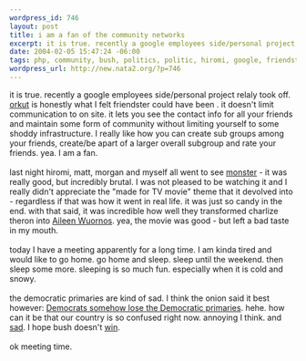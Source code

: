 ```yaml
--- 
wordpress_id: 746
layout: post
title: i am a fan of the community networks
excerpt: it is true. recently a google employees side/personal project relaly took off. orkut is honestly what I felt friendster could have been . it doesn't limit communication to on site. it lets you see the contact info for all your friends and maintain some form of community without limiting yourself to some shoddy infrastructure. I really like how you can create su...
date: 2004-02-05 15:47:24 -06:00
tags: php, community, bush, politics, politic, hiromi, google, friendster
wordpress_url: http://new.nata2.org/?p=746
---
```

it is true. recently a google employees side/personal project relaly took off. <a href="http://www.orkut.com">orkut</a> is honestly what I felt friendster could have been . it doesn't limit communication to on site. it lets you see the contact info for all your friends and maintain some form of community without limiting yourself to some shoddy infrastructure. I really like how you can create sub groups among your friends, create/be apart of a larger overall subgroup and rate your friends. yea. I am a fan. <br/><br/>last night hiromi, matt, morgan and myself all went to see <a href="http://www.rottentomatoes.com/m/Monster-1128647/reviews.php">monster</a> - it was really good, but incredibly brutal. I was not pleased to be watching it and I really didn't appreciate the "made for TV movie" theme that it devolved into - regardless if that was how it went in real life. it was just so candy in the end. with that said, it was incredible how well they transformed charlize theron into <a href="http://www.crimelibrary.com/serial4/wuornos/">Aileen Wuornos</a>. yea, the movie was good - but left a bad taste in my mouth.<br/><br/>today I have a meeting apparently for a long time. I am kinda tired and would like to go home. go home and sleep. sleep until the weekend. then sleep some more. sleeping is so much fun. especially when it is cold and snowy. <br/><br/>the democratic primaries are kind of sad. I think the onion said it best however: <a href="http://www.theonion.com/4005/top_story.html">Democrats  somehow lose the Democratic primaries</a>. hehe. how can it be that our country is so confused right now. annoying I think. and <a href="http://www.sfgate.com/cgi-bin/article.cgi?f=/news/archive/2004/02/05/politics0855EST0527.DTL">sad</a>. I hope bush doesn't <a href="http://users.rcn.com/virtual.nai/sot/dow9000h.htm">win</a>. <br/><br/>ok meeting time.
